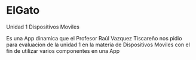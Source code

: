 # ElGato
Unidad 1 Dispositivos Moviles

Es una App dinamica que el Profesor Raúl Vazquez Tiscareño nos pidio para evaluacion de la unidad 1 en la materia de Dispositivos Moviles con el fin de utilizar varios componentes en una App
